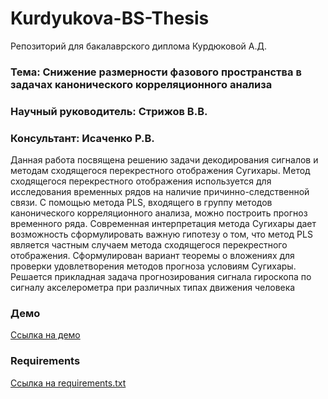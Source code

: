 # Kurdyukova-BS-Thesis
Репозиторий для бакалаврского диплома Курдюковой А.Д.

### Тема: Снижение размерности фазового пространства в задачах канонического корреляционного анализа 

### Научный руководитель: Стрижов В.В.
### Консультант: Исаченко Р.В.

  Данная работа посвящена решению задачи декодирования сигналов и методам сходящегося перекрестного отображения Сугихары. Метод сходящегося перекрестного отображения используется для исследования временных рядов на наличие причинно-следственной связи. С помощью метода PLS, входящего в группу методов канонического корреляционного анализа, можно построить прогноз временного ряда. Современная интерпретация метода Сугихары дает возможность сформулировать важную  гипотезу о том, что метод PLS является частным случаем метода сходящегося перекрестного отображения. 
Сформулирован вариант теоремы о вложениях 
для проверки удовлетворения методов прогноза условиям Сугихары. Решается прикладная задача прогнозирования сигнала гироскопа по сигналу акселерометра при различных типах движения человека

### Демо

[Ссылка на демо](https://colab.research.google.com/drive/1of475b9qHvz-H1ASaHANXgF5Emn5bReE?usp=sharing)

### Requirements

[Ссылка на requirements.txt](https://github.com/Intelligent-Systems-Phystech/Kurdyukova-BS-Thesis/blob/master/code/requirements.txt)

